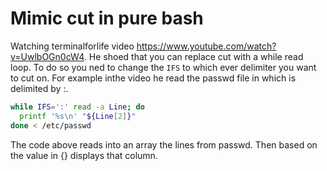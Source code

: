 # Mimic cut in pure bash

Watching terminalforlife video <https://www.youtube.com/watch?v=UwlbOGn0cW4>. He shoed that you can replace cut with a while read loop.
To do so you ned to change the `IFS` to which ever delimiter you want to cut on. For example inthe video he read the passwd file in which is delimited by :.

```bash
while IFS=':' read -a Line; do
  printf '%s\n' "${Line[2]}"
done < /etc/passwd
```
The code above reads into an array the lines from passwd. Then based on the value in {} displays that column. 
